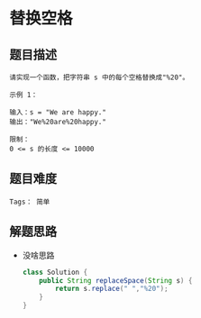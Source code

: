 # 替换空格

## 题目描述
    请实现一个函数，把字符串 s 中的每个空格替换成"%20"。

    示例 1：

    输入：s = "We are happy."
    输出："We%20are%20happy."
     
    限制：
    0 <= s 的长度 <= 10000

## 题目难度
    Tags： 简单
## 解题思路
+ 没啥思路
    ```java
    class Solution {
        public String replaceSpace(String s) {
            return s.replace(" ","%20");
        }
    }
    ```
